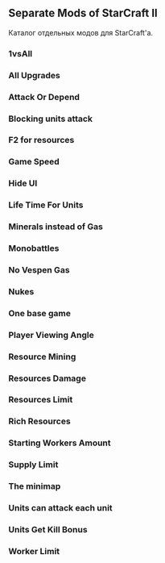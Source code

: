 ## Separate Mods of StarCraft II
 Каталог отдельных модов для StarCraft'а.

### 1vsAll
### All Upgrades
### Attack Or Depend
### Blocking units attack
### F2 for resources
### Game Speed
### Hide UI
### Life Time For Units
### Minerals instead of Gas
### Monobattles
### No Vespen Gas
### Nukes
### One base game
### Player Viewing Angle
### Resource Mining
### Resources Damage
### Resources Limit
### Rich Resources
### Starting Workers Amount
### Supply Limit
### The minimap
### Units can attack each unit
### Units Get Kill Bonus
### Worker Limit
